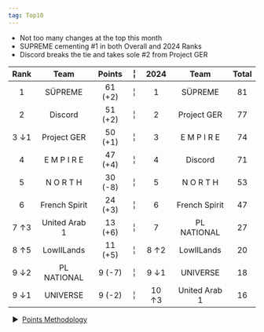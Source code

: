 ```yaml
---
tag: Top10
---
```


- Not too many changes at the top this month
- SUPREME cementing #1 in both Overall and 2024 Ranks
- Discord breaks the tie and takes sole #2 from Project GER

Rank | Team | Points |  ╎  | 2024 | Team | Total  
:--: | :--: | :--: | :--: | :--: | :--: | :--:  
1 | SÜPREME | 61 (+2) |  ╎  | 1 | SÜPREME | 81  
2 | Discord | 51 (+2) |  ╎  | 2 | Project GER | 77  
3 ↓1 | Project GER | 50 (+1) |  ╎  | 3 | E M P I R E | 74  
4 | E M P I R E | 47 (+4) |  ╎  | 4 | Discord | 71  
5 | N O R T H | 30 (-8) |  ╎  | 5 | N O R T H | 53  
6 | French Spirit | 24 (+3) |  ╎  | 6 | French Spirit | 47  
7 ↑3 | United Arab 1 | 13 (+6) |  ╎  | 7 | PL NATIONAL | 27  
8 ↑5 | LowIILands | 11 (+5) |  ╎  | 8  ↑2 | LowIILands | 20  
9 ↓2 | PL NATIONAL | 9 (-7) |  ╎  | 9  ↓1 | UNIVERSE | 18  
9 ↓1 | UNIVERSE | 9 (-2) |  ╎  | 10  ↑3 | United Arab 1 | 16  

&nbsp; ▶︎ &nbsp;[Points Methodology](/points/)
